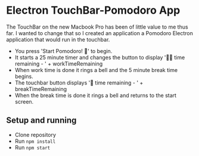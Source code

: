 # Electron TouchBar-Pomodoro App

The TouchBar on the new Macbook Pro has been of little value to me thus far. I wanted to change that so I created an application a Pomodoro Electron application that would run in the touchbar. 

* You press 'Start Pomodoro! 🍅' to begin.
* It starts a 25 minute timer and changes the button to display '👩‍💻 time remaining - ' + workTimeRemaining
* When work time is done it rings a bell and the 5 minute break time begins.
* The touchbar button displays '💆‍ time remaining - ' + breakTimeRemaining
* When the break time is done it rings a bell and returns to the start screen. 


## Setup and running

* Clone repository
* Run `npm install` 
* Run `npm start`